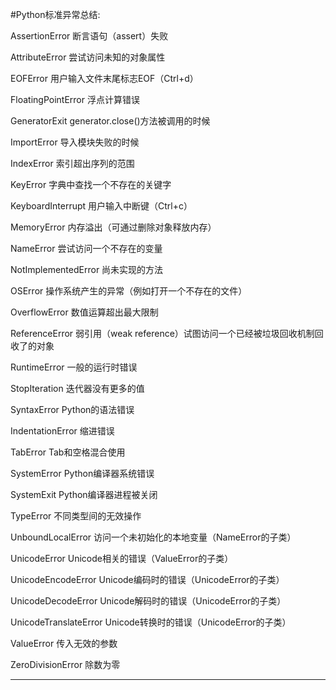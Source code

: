 
#Python标准异常总结:

AssertionError	断言语句（assert）失败

AttributeError	尝试访问未知的对象属性

EOFError	用户输入文件末尾标志EOF（Ctrl+d）

FloatingPointError	浮点计算错误

GeneratorExit	generator.close()方法被调用的时候

ImportError	导入模块失败的时候

IndexError	索引超出序列的范围

KeyError	字典中查找一个不存在的关键字

KeyboardInterrupt	用户输入中断键（Ctrl+c）

MemoryError	内存溢出（可通过删除对象释放内存）

NameError	尝试访问一个不存在的变量

NotImplementedError	尚未实现的方法

OSError	操作系统产生的异常（例如打开一个不存在的文件）

OverflowError	数值运算超出最大限制

ReferenceError	弱引用（weak reference）试图访问一个已经被垃圾回收机制回收了的对象

RuntimeError	一般的运行时错误

StopIteration	迭代器没有更多的值

SyntaxError	Python的语法错误

IndentationError	缩进错误

TabError	Tab和空格混合使用

SystemError	Python编译器系统错误

SystemExit	Python编译器进程被关闭

TypeError	不同类型间的无效操作

UnboundLocalError	访问一个未初始化的本地变量（NameError的子类）

UnicodeError	Unicode相关的错误（ValueError的子类）

UnicodeEncodeError	Unicode编码时的错误（UnicodeError的子类）

UnicodeDecodeError	Unicode解码时的错误（UnicodeError的子类）

UnicodeTranslateError	Unicode转换时的错误（UnicodeError的子类）

ValueError	传入无效的参数

ZeroDivisionError	除数为零

***






      
